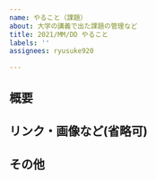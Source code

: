 ```yaml
---
name: やること（課題）
about: 大学の講義で出た課題の管理など
title: 2021/MM/DD やること
labels: ''
assignees: ryusuke920

---
```


## 概要


## リンク・画像など(省略可)


## その他

